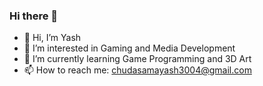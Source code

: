 ### Hi there 👋

- 👋 Hi, I’m Yash
- 👀 I’m interested in Gaming and Media Development
- 🌱 I’m currently learning Game Programming and 3D Art
- 📫 How to reach me: chudasamayash3004@gmail.com

<!--
**yashcb/yashcb** is a ✨ _special_ ✨ repository because its `README.md` (this file) appears on your GitHub profile.

Here are some ideas to get you started:

- 🔭 I’m currently working on ...
- 🌱 I’m currently learning ...
- 👯 I’m looking to collaborate on ...
- 🤔 I’m looking for help with ...
- 💬 Ask me about ...
- 📫 How to reach me: ...
- 😄 Pronouns: ...
- ⚡ Fun fact: ...
-->
